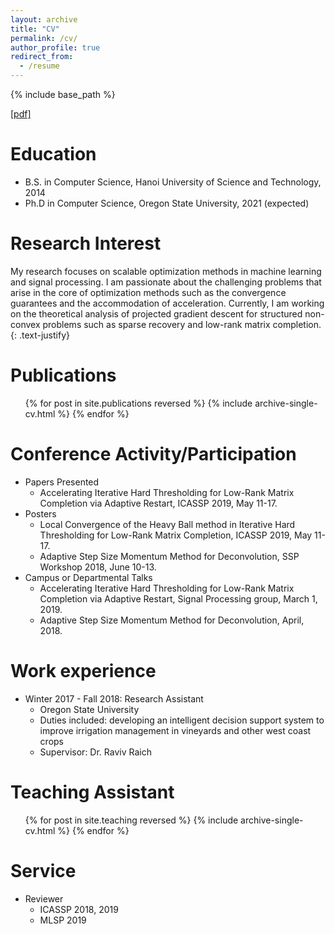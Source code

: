 ```yaml
---
layout: archive
title: "CV"
permalink: /cv/
author_profile: true
redirect_from:
  - /resume
---
```


{% include base_path %}

[[pdf]](/files/CV_TrungVu.pdf)

Education
======
* B.S. in Computer Science, Hanoi University of Science and Technology, 2014
* Ph.D in Computer Science, Oregon State University, 2021 (expected)

Research Interest
======
My research focuses on scalable optimization methods in machine learning and signal processing. I am passionate about the challenging problems that arise in the core of optimization methods such as the convergence guarantees and the accommodation of acceleration. Currently, I am working on the theoretical analysis of projected gradient descent for structured non-convex problems such as sparse recovery and low-rank matrix completion.
{: .text-justify}

Publications
======
  <ul>{% for post in site.publications reversed %}
    {% include archive-single-cv.html %}
  {% endfor %}</ul>
  
Conference Activity/Participation
======
* Papers Presented
  * Accelerating Iterative Hard Thresholding for Low-Rank Matrix Completion via Adaptive Restart, ICASSP 2019, May 11-17.
* Posters
  * Local Convergence of the Heavy Ball method in Iterative Hard Thresholding for Low-Rank Matrix Completion, ICASSP 2019, May 11-17.
  * Adaptive Step Size Momentum Method for Deconvolution, SSP Workshop 2018, June 10-13.
* Campus or Departmental Talks
  * Accelerating Iterative Hard Thresholding for Low-Rank Matrix Completion via Adaptive Restart, Signal Processing group, March 1, 2019.
  * Adaptive Step Size Momentum Method for Deconvolution, April, 2018.

Work experience
======
* Winter 2017 - Fall 2018: Research Assistant
  * Oregon State University
  * Duties included: developing an intelligent decision support system to improve irrigation management in vineyards and other west coast crops
  * Supervisor: Dr. Raviv Raich

Teaching Assistant
======
  <ul>{% for post in site.teaching reversed %}
    {% include archive-single-cv.html %}
  {% endfor %}</ul>
  
Service
======
* Reviewer
  * ICASSP 2018, 2019
  * MLSP 2019
